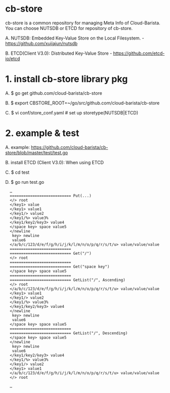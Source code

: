 # cb-store
cb-store is a common repository for managing Meta Info of Cloud-Barista.
You can choose NUTSDB or ETCD for repository of cb-store.

  A.	NUTSDB: Embedded Key-Value Store on the Local Filesystem.
      - https://github.com/xujiajun/nutsdb
  
  B.	ETCD(Client V3.0): Distributed Key-Value Store
      - https://github.com/etcd-io/etcd

# 1.	install cb-store library pkg
  A.	$ go get github.com/cloud-barista/cb-store  
 
  B.  $ export CBSTORE_ROOT=~/go/src/github.com/cloud-barista/cb-store
    
  C.  $ vi conf/store_conf.yaml # set up storetype(NUTSDB|ETCD)
  
# 2.	example & test
  A.  example: https://github.com/cloud-barista/cb-store/blob/master/test/test.go
  
  B. install ETCD (Client V3.0): When using ETCD
    
  C.	$ cd test  
    
  D.	$ go run test.go 

      …
      =========================== Put(...)
      </> root
      </key1> value
      </key1> value1
      </key1/> value2
      </key1/%> value3%
      </key1/key2/key3> value4
      </space key> space value5
      </newline
       key> newline
       value6
      </a/b/c/123/d/e/f/g/h/i/j/k/l/m/n/o/p/q/r/s/t/u> value/value/value
      ===========================
      =========================== Get("/")
      </> root
      ===========================
      =========================== Get("space key")
      </space key> space value5
      ===========================
      =========================== GetList("/", Ascending)
      </> root
      </a/b/c/123/d/e/f/g/h/i/j/k/l/m/n/o/p/q/r/s/t/u> value/value/value
      </key1> value1
      </key1/> value2
      </key1/%> value3%
      </key1/key2/key3> value4
      </newline
       key> newline
       value6
      </space key> space value5
      ===========================
      =========================== GetList("/", Descending)
      </space key> space value5
      </newline
       key> newline
       value6
      </key1/key2/key3> value4
      </key1/%> value3%
      </key1/> value2
      </key1> value1
      </a/b/c/123/d/e/f/g/h/i/j/k/l/m/n/o/p/q/r/s/t/u> value/value/value
      </> root

      …
